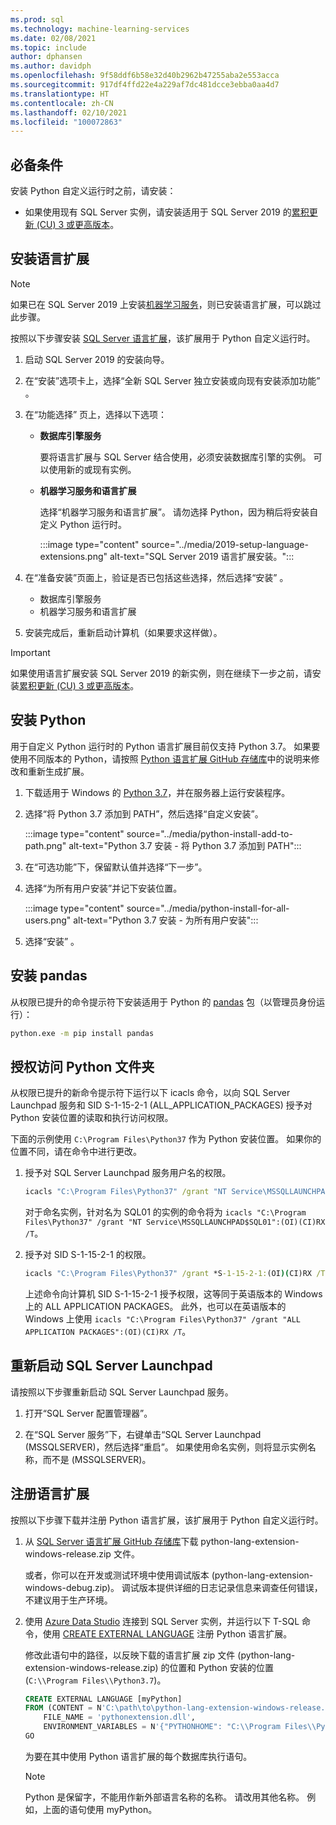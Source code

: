 ```yaml
---
ms.prod: sql
ms.technology: machine-learning-services
ms.date: 02/08/2021
ms.topic: include
author: dphansen
ms.author: davidph
ms.openlocfilehash: 9f58ddf6b58e32d40b2962b47255aba2e553acca
ms.sourcegitcommit: 917df4ffd22e4a229af7dc481dcce3ebba0aa4d7
ms.translationtype: HT
ms.contentlocale: zh-CN
ms.lasthandoff: 02/10/2021
ms.locfileid: "100072863"
---
```

## <a name="prerequisites"></a>必备条件

安装 Python 自定义运行时之前，请安装：

+ 如果使用现有 SQL Server 实例，请安装适用于 SQL Server 2019 的[累积更新 (CU) 3 或更高版本](../../../database-engine/install-windows/latest-updates-for-microsoft-sql-server.md)。

## <a name="install-language-extensions"></a>安装语言扩展

> [!NOTE]
> 如果已在 SQL Server 2019 上安装[机器学习服务](../../sql-server-machine-learning-services.md)，则已安装语言扩展，可以跳过此步骤。

按照以下步骤安装 [SQL Server 语言扩展](../../../language-extensions/language-extensions-overview.md)，该扩展用于 Python 自定义运行时。

1. 启动 SQL Server 2019 的安装向导。
  
1. 在“安装”选项卡上，选择“全新 SQL Server 独立安装或向现有安装添加功能”   。

1. 在“功能选择”  页上，选择以下选项：
  
    + **数据库引擎服务**
  
        要将语言扩展与 SQL Server 结合使用，必须安装数据库引擎的实例。 可以使用新的或现有实例。
  
    + **机器学习服务和语言扩展**

        选择“机器学习服务和语言扩展”。 请勿选择 Python，因为稍后将安装自定义 Python 运行时。

        :::image type="content" source="../media/2019-setup-language-extensions.png" alt-text="SQL Server 2019 语言扩展安装。":::

1. 在“准备安装”页面上，验证是否已包括这些选择，然后选择“安装”   。
  
    + 数据库引擎服务
    + 机器学习服务和语言扩展

1. 安装完成后，重新启动计算机（如果要求这样做）。

> [!IMPORTANT]
> 如果使用语言扩展安装 SQL Server 2019 的新实例，则在继续下一步之前，请安装[累积更新 (CU) 3 或更高版本](../../../database-engine/install-windows/latest-updates-for-microsoft-sql-server.md)。

## <a name="install-python"></a>安装 Python

用于自定义 Python 运行时的 Python 语言扩展目前仅支持 Python 3.7。 如果要使用不同版本的 Python，请按照 [Python 语言扩展 GitHub 存储库](https://github.com/microsoft/sql-server-language-extensions/tree/master/language-extensions/python)中的说明来修改和重新生成扩展。

1. 下载适用于 Windows 的 [Python 3.7](https://www.python.org/downloads/windows/)，并在服务器上运行安装程序。

1. 选择“将 Python 3.7 添加到 PATH”，然后选择“自定义安装”。

    :::image type="content" source="../media/python-install-add-to-path.png" alt-text="Python 3.7 安装 - 将 Python 3.7 添加到 PATH":::

1. 在“可选功能”下，保留默认值并选择“下一步”。

1. 选择“为所有用户安装”并记下安装位置。

    :::image type="content" source="../media/python-install-for-all-users.png" alt-text="Python 3.7 安装 - 为所有用户安装":::

1. 选择“安装”  。

## <a name="install-pandas"></a>安装 pandas

从权限已提升的命令提示符下安装适用于 Python 的 [pandas](https://pandas.pydata.org/) 包（以管理员身份运行）：

```bash
python.exe -m pip install pandas
```

## <a name="grant-access-to-python-folder"></a>授权访问 Python 文件夹

从权限已提升的新命令提示符下运行以下 icacls 命令，以向 SQL Server Launchpad 服务和 SID S-1-15-2-1 (ALL_APPLICATION_PACKAGES) 授予对 Python 安装位置的读取和执行访问权限。

下面的示例使用 `C:\Program Files\Python37` 作为 Python 安装位置。 如果你的位置不同，请在命令中进行更改。

1. 授予对 SQL Server Launchpad 服务用户名的权限。

    ```cmd
    icacls "C:\Program Files\Python37" /grant "NT Service\MSSQLLAUNCHPAD":(OI)(CI)RX /T
    ```

    对于命名实例，针对名为 SQL01 的实例的命令将为 `icacls "C:\Program Files\Python37" /grant "NT Service\MSSQLLAUNCHPAD$SQL01":(OI)(CI)RX /T`。

2. 授予对 SID S-1-15-2-1 的权限。

    ```cmd
    icacls "C:\Program Files\Python37" /grant *S-1-15-2-1:(OI)(CI)RX /T
    ```

    上述命令向计算机 SID S-1-15-2-1 授予权限，这等同于英语版本的 Windows 上的 ALL APPLICATION PACKAGES。 此外，也可以在英语版本的 Windows 上使用 `icacls "C:\Program Files\Python37" /grant "ALL APPLICATION PACKAGES":(OI)(CI)RX /T`。

## <a name="restart-sql-server-launchpad"></a>重新启动 SQL Server Launchpad

请按照以下步骤重新启动 SQL Server Launchpad 服务。

1. 打开“SQL Server 配置管理器”。

1. 在“SQL Server 服务”下，右键单击“SQL Server Launchpad (MSSQLSERVER)，然后选择“重启”。 如果使用命名实例，则将显示实例名称，而不是 (MSSQLSERVER)。

## <a name="register-language-extension"></a>注册语言扩展

按照以下步骤下载并注册 Python 语言扩展，该扩展用于 Python 自定义运行时。

1. 从 [SQL Server 语言扩展 GitHub 存储库](https://github.com/microsoft/sql-server-language-extensions/releases)下载 python-lang-extension-windows-release.zip 文件。

    或者，你可以在开发或测试环境中使用调试版本 (python-lang-extension-windows-debug.zip)。 调试版本提供详细的日志记录信息来调查任何错误，不建议用于生产环境。

1. 使用 [Azure Data Studio](../../../azure-data-studio/what-is-azure-data-studio.md) 连接到 SQL Server 实例，并运行以下 T-SQL 命令，使用 [CREATE EXTERNAL LANGUAGE](../../../t-sql/statements/create-external-language-transact-sql.md) 注册 Python 语言扩展。

    修改此语句中的路径，以反映下载的语言扩展 zip 文件 (python-lang-extension-windows-release.zip) 的位置和 Python 安装的位置 (`C:\\Program Files\\Python3.7`)。

    ```sql
    CREATE EXTERNAL LANGUAGE [myPython]
    FROM (CONTENT = N'C:\path\to\python-lang-extension-windows-release.zip', 
        FILE_NAME = 'pythonextension.dll', 
        ENVIRONMENT_VARIABLES = N'{"PYTHONHOME": "C:\\Program Files\\Python3.7"}');
    GO
    ```

    为要在其中使用 Python 语言扩展的每个数据库执行语句。

    > [!NOTE]
    > Python 是保留字，不能用作新外部语言名称的名称。 请改用其他名称。 例如，上面的语句使用 myPython。
